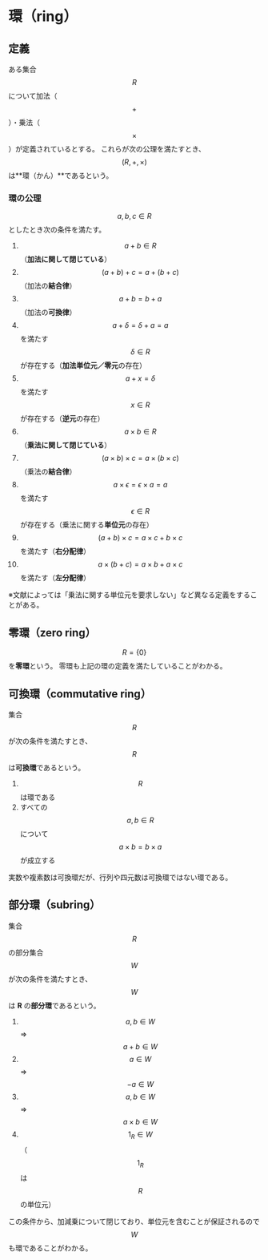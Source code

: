 # 環（ring）

## 定義

ある集合 $$R$$ について加法（$$+$$）・乗法（$$\times$$）が定義されているとする。
これらが次の公理を満たすとき、$$(R,+,\times)$$ は**環（かん）**であるという。

### 環の公理

$$a,b,c \in R$$ としたとき次の条件を満たす。

1. $$a+b\in R$$ （**加法に関して閉じている**）
2. $$(a+b)+c=a+(b+c)$$ （加法の**結合律**）
3. $$a+b = b+a$$ （加法の**可換律**）
4. $$a + \delta = \delta + a = a$$ を満たす $$\delta \in R$$ が存在する（**加法単位元／零元**の存在）
5. $$a + x = \delta$$ を満たす $$x \in R$$ が存在する（**逆元**の存在）
6. $$a \times b \in R$$ （**乗法に関して閉じている**）
7. $$(a\times b)\times c=a\times(b\times c)$$ （乗法の**結合律**）
8. $$a \times \epsilon = \epsilon \times a = a$$ を満たす $$\epsilon \in R$$ が存在する（乗法に関する**単位元**の存在）
9. $$(a+b)\times c = a\times c + b\times c$$ を満たす（**右分配律**）
10. $$a \times (b+c) = a \times b + a \times c$$ を満たす（**左分配律**）

※文献によっては「乗法に関する単位元を要求しない」など異なる定義をすることがある。

## 零環（zero ring）

$$R=\{0\}$$ を**零環**という。
零環も上記の環の定義を満たしていることがわかる。

## 可換環（commutative ring）

集合 $$R$$ が次の条件を満たすとき、$$R$$ は**可換環**であるという。

1. $$R$$ は環である
2. すべての $$a, b \in R$$ について $$a\times b = b\times a$$ が成立する

実数や複素数は可換環だが、行列や四元数は可換環ではない環である。

## 部分環（subring）

集合 $$R$$ の部分集合 $$W$$ が次の条件を満たすとき、$$W$$ は **R** の**部分環**であるという。

1. $$a,b \in W$$ ⇒ $$a+b \in W$$
2. $$a\in W$$ ⇒ $$-a\in W$$
3. $$a,b \in W$$ ⇒ $$a\times b \in W$$
4. $$1_R \in W$$ （$$1_R$$は $$R$$ の単位元）

この条件から、加減乗について閉じており、単位元を含むことが保証されるので $$W$$ も環であることがわかる。
